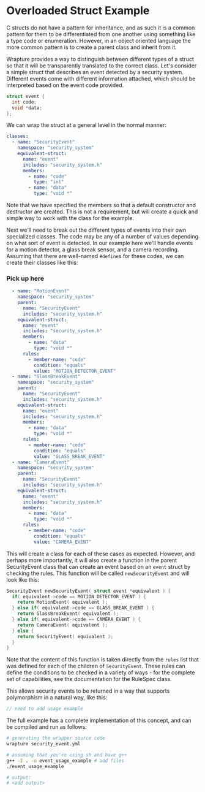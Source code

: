 # Overloaded Struct Example

C structs do not have a pattern for inheritance, and as such it is a common
pattern for them to be differentiated from one another using something like a
type code or enumeration. However, in an object oriented language the more
common pattern is to create a parent class and inherit from it.

Wrapture provides a way to distinguish between different types of a struct so
that it will be transparently translated to the correct class. Let's consider a
simple struct that describes an event detected by a security system. Different
events come with different information attached, which should be interpreted
based on the event code provided.

```c
struct event {
  int code;
  void *data;
};
```

We can wrap the struct at a general level in the normal manner:

```yaml
classes:
  - name: "SecurityEvent"
    namespace: "security_system"
    equivalent-struct:
      name: "event"
      includes: "security_system.h"
      members:
        - name: "code"
          type: "int"
        - name: "data"
          type: "void *"
```

Note that we have specified the members so that a default constructor and
destructor are created. This is not a requirement, but will create a quick and
simple way to work with the class for the example.

Next we'll need to break out the different types of events into their own
specialized classes. The code may be any of a number of values depending on what
sort of event is detected. In our example here we'll handle events for a motion
detector, a glass break sensor, and a camera recording. Assuming that there are
well-named `#define`s for these codes, we can create their classes like this:

### Pick up here

```yaml
  - name: "MotionEvent"
    namespace: "security_system"
    parent:
      name: "SecurityEvent"
      includes: "security_system.h"
    equivalent-struct:
      name: "event"
      includes: "security_system.h"
      members:
        - name: "data"
          type: "void *"
      rules:
        - member-name: "code"
          condition: "equals"
          value: "MOTION_DETECTOR_EVENT"
  - name: "GlassBreakEvent"
    namespace: "security_system"
    parent:
      name: "SecurityEvent"
      includes: "security_system.h"
    equivalent-struct:
      name: "event"
      includes: "security_system.h"
      members:
        - name: "data"
          type: "void *"
      rules:
        - member-name: "code"
          condition: "equals"
          value: "GLASS_BREAK_EVENT"
  - name: "CameraEvent"
    namespace: "security_system"
    parent:
      name: "SecurityEvent"
      includes: "security_system.h"
    equivalent-struct:
      name: "event"
      includes: "security_system.h"
      members:
        - name: "data"
          type: "void *"
      rules:
        - member-name: "code"
          condition: "equals"
          value: "CAMERA_EVENT"
```

This will create a class for each of these cases as expected. However, and
perhaps more importantly, it will also create a function in the parent
SecurityEvent class that can create an event based on an `event` struct by
checking the rules. This function will be called `newSecurityEvent` and will
look like this:

```cpp
SecurityEvent newSecurityEvent( struct event *equivalent ) {
  if( equivalent->code == MOTION_DETECTOR_EVENT ) {
    return MotionEvent( equivalent );
  } else if( equivalent->code == GLASS_BREAK_EVENT ) {
    return GlassBreakEvent( equivalent );
  } else if( equivalent->code == CAMERA_EVENT ) {
    return CameraEvent( equivalent );
  } else {
    return SecurityEvent( equivalent );
  }
}
```

Note that the content of this function is taken directly from the `rules` list
that was defined for each of the children of `SecurityEvent`. These rules can
define the conditions to be checked in a variety of ways - for the complete set
of capabilities, see the documentation for the RuleSpec class.

This allows security events to be returned in a way that supports polymorphism
in a natural way, like this:

```cpp
// need to add usage example
```

The full example has a complete implementation of this concept, and can be
compiled and run as follows:

```sh
# generating the wrapper source code
wrapture security_event.yml

# assuming that you're using sh and have g++
g++ -I . -o event_usage_example # add files
./event_usage_example

# output:
# <add output>
```
